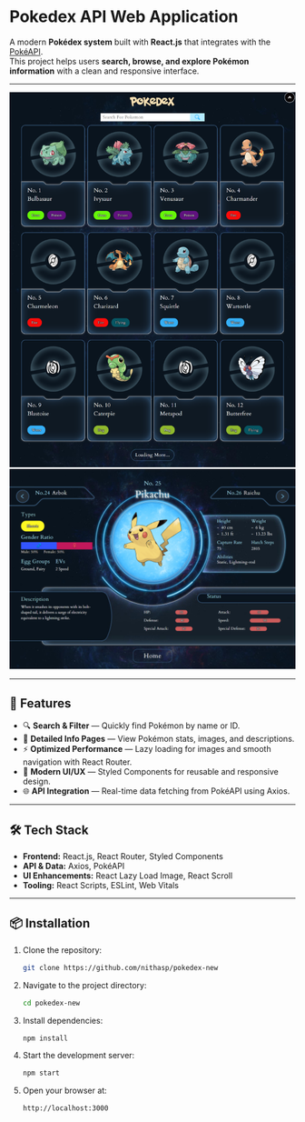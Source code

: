 # Pokedex API Web Application

A modern **Pokédex system** built with **React.js** that integrates with the [PokéAPI](https://pokeapi.co/).  
This project helps users **search, browse, and explore Pokémon information** with a clean and responsive interface.

---

<p align="center">
   <a href="https://raw.githubusercontent.com/nithasp/pokedex-new/master/screenshots/sc1.jpg" target="_blank">
    <img src="screenshots/sc1.png" />
  </a>
   <a href="https://raw.githubusercontent.com/nithasp/pokedex-new/master/screenshots/sc2.jpg" target="_blank">
    <img src="screenshots/sc2.png" />
  </a>
</p>

---

## 🚀 Features

- 🔍 **Search & Filter** — Quickly find Pokémon by name or ID.  
- 📖 **Detailed Info Pages** — View Pokémon stats, images, and descriptions.  
- ⚡ **Optimized Performance** — Lazy loading for images and smooth navigation with React Router.  
- 🎨 **Modern UI/UX** — Styled Components for reusable and responsive design.  
- 🌐 **API Integration** — Real-time data fetching from PokéAPI using Axios.  

---

## 🛠️ Tech Stack

- **Frontend:** React.js, React Router, Styled Components  
- **API & Data:** Axios, PokéAPI  
- **UI Enhancements:** React Lazy Load Image, React Scroll  
- **Tooling:** React Scripts, ESLint, Web Vitals  

---

## 📦 Installation

1. Clone the repository:
   ```bash
   git clone https://github.com/nithasp/pokedex-new
   ```

2. Navigate to the project directory:
   ```bash
   cd pokedex-new
   ```

3. Install dependencies:
   ```bash
   npm install
   ```

4. Start the development server:
   ```bash
   npm start
   ```

5. Open your browser at:
   ```bash
   http://localhost:3000
   ```